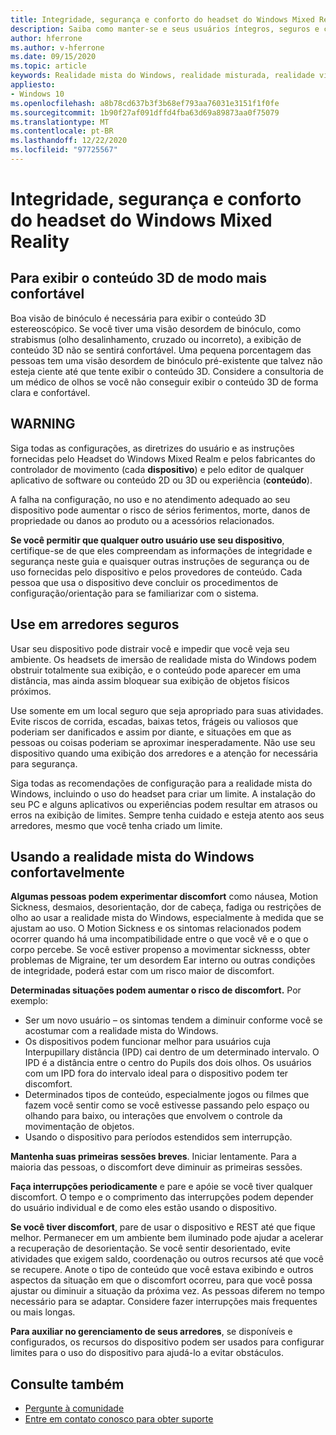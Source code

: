 ```yaml
---
title: Integridade, segurança e conforto do headset do Windows Mixed Reality
description: Saiba como manter-se e seus usuários íntegros, seguros e confortáveis ao usar aplicativos do Windows Mixed Reality.
author: hferrone
ms.author: v-hferrone
ms.date: 09/15/2020
ms.topic: article
keywords: Realidade mista do Windows, realidade misturada, realidade virtual, VR, Sr, comentários, Hub de comentários, bugs
appliesto:
- Windows 10
ms.openlocfilehash: a8b78cd637b3f3b68ef793aa76031e3151f1f0fe
ms.sourcegitcommit: 1b90f27af091dffd4fba63d69a89873aa0f75079
ms.translationtype: MT
ms.contentlocale: pt-BR
ms.lasthandoff: 12/22/2020
ms.locfileid: "97725567"
---
```

# <a name="windows-mixed-reality-immersive-headset-health-safety-and-comfort"></a>Integridade, segurança e conforto do headset do Windows Mixed Reality

## <a name="to-view-3d-content-more-comfortably"></a>Para exibir o conteúdo 3D de modo mais confortável

Boa visão de binóculo é necessária para exibir o conteúdo 3D estereoscópico. Se você tiver uma visão desordem de binóculo, como strabismus (olho desalinhamento, cruzado ou incorreto), a exibição de conteúdo 3D não se sentirá confortável. Uma pequena porcentagem das pessoas tem uma visão desordem de binóculo pré-existente que talvez não esteja ciente até que tente exibir o conteúdo 3D. Considere a consultoria de um médico de olhos se você não conseguir exibir o conteúdo 3D de forma clara e confortável.

## <a name="warning"></a>WARNING

Siga todas as configurações, as diretrizes do usuário e as instruções fornecidas pelo Headset do Windows Mixed Realm e pelos fabricantes do controlador de movimento (cada **dispositivo**) e pelo editor de qualquer aplicativo de software ou conteúdo 2D ou 3D ou experiência (**conteúdo**).

A falha na configuração, no uso e no atendimento adequado ao seu dispositivo pode aumentar o risco de sérios ferimentos, morte, danos de propriedade ou danos ao produto ou a acessórios relacionados.

**Se você permitir que qualquer outro usuário use seu dispositivo**, certifique-se de que eles compreendam as informações de integridade e segurança neste guia e quaisquer outras instruções de segurança ou de uso fornecidas pelo dispositivo e pelos provedores de conteúdo. Cada pessoa que usa o dispositivo deve concluir os procedimentos de configuração/orientação para se familiarizar com o sistema.

## <a name="use-in-safe-surroundings"></a>Use em arredores seguros

Usar seu dispositivo pode distrair você e impedir que você veja seu ambiente. Os headsets de imersão de realidade mista do Windows podem obstruir totalmente sua exibição, e o conteúdo pode aparecer em uma distância, mas ainda assim bloquear sua exibição de objetos físicos próximos.

Use somente em um local seguro que seja apropriado para suas atividades. Evite riscos de corrida, escadas, baixas tetos, frágeis ou valiosos que poderiam ser danificados e assim por diante, e situações em que as pessoas ou coisas poderiam se aproximar inesperadamente. Não use seu dispositivo quando uma exibição dos arredores e a atenção for necessária para segurança.

Siga todas as recomendações de configuração para a realidade mista do Windows, incluindo o uso do headset para criar um limite. A instalação do seu PC e alguns aplicativos ou experiências podem resultar em atrasos ou erros na exibição de limites. Sempre tenha cuidado e esteja atento aos seus arredores, mesmo que você tenha criado um limite.

## <a name="using-windows-mixed-reality-comfortably"></a>Usando a realidade mista do Windows confortavelmente

**Algumas pessoas podem experimentar discomfort** como náusea, Motion Sickness, desmaios, desorientação, dor de cabeça, fadiga ou restrições de olho ao usar a realidade mista do Windows, especialmente à medida que se ajustam ao uso. O Motion Sickness e os sintomas relacionados podem ocorrer quando há uma incompatibilidade entre o que você vê e o que o corpo percebe. Se você estiver propenso a movimentar sicknesss, obter problemas de Migraine, ter um desordem Ear interno ou outras condições de integridade, poderá estar com um risco maior de discomfort.

**Determinadas situações podem aumentar o risco de discomfort.** Por exemplo:

* Ser um novo usuário – os sintomas tendem a diminuir conforme você se acostumar com a realidade mista do Windows.
* Os dispositivos podem funcionar melhor para usuários cuja Interpupillary distância (IPD) cai dentro de um determinado intervalo. O IPD é a distância entre o centro do Pupils dos dois olhos. Os usuários com um IPD fora do intervalo ideal para o dispositivo podem ter discomfort.
* Determinados tipos de conteúdo, especialmente jogos ou filmes que fazem você sentir como se você estivesse passando pelo espaço ou olhando para baixo, ou interações que envolvem o controle da movimentação de objetos.
* Usando o dispositivo para períodos estendidos sem interrupção.

**Mantenha suas primeiras sessões breves**. Iniciar lentamente. Para a maioria das pessoas, o discomfort deve diminuir as primeiras sessões.

**Faça interrupções periodicamente** e pare e apóie se você tiver qualquer discomfort. O tempo e o comprimento das interrupções podem depender do usuário individual e de como eles estão usando o dispositivo.

**Se você tiver discomfort**, pare de usar o dispositivo e REST até que fique melhor. Permanecer em um ambiente bem iluminado pode ajudar a acelerar a recuperação de desorientação. Se você sentir desorientado, evite atividades que exigem saldo, coordenação ou outros recursos até que você se recupere. Anote o tipo de conteúdo que você estava exibindo e outros aspectos da situação em que o discomfort ocorreu, para que você possa ajustar ou diminuir a situação da próxima vez. As pessoas diferem no tempo necessário para se adaptar. Considere fazer interrupções mais frequentes ou mais longas.

**Para auxiliar no gerenciamento de seus arredores**, se disponíveis e configurados, os recursos do dispositivo podem ser usados para configurar limites para o uso do dispositivo para ajudá-lo a evitar obstáculos.


## <a name="see-also"></a>Consulte também
* [Pergunte à comunidade](https://answers.microsoft.com)
* [Entre em contato conosco para obter suporte](https://support.microsoft.com/contactus/)